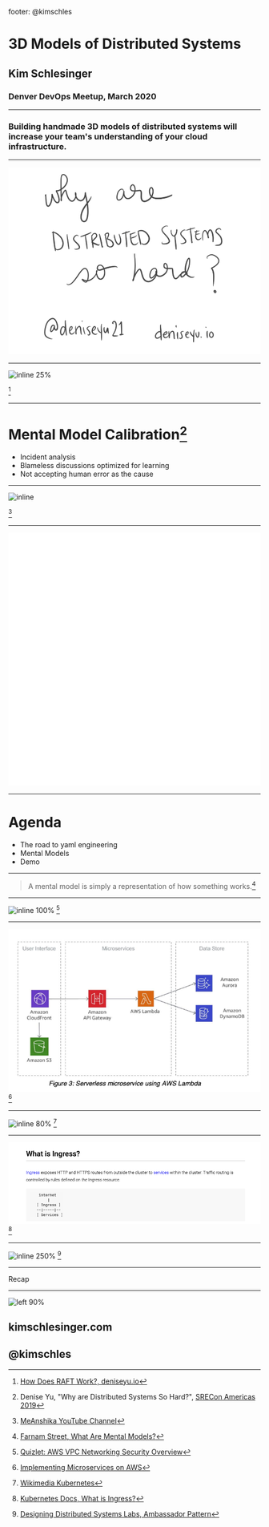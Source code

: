 footer: @kimschles

# 3D Models of Distributed Systems 

## Kim Schlesinger
### Denver DevOps Meetup, March 2020 

--- 
### Building handmade 3D models of distributed systems will increase your team's understanding of your cloud infrastructure. 

--- 
![inline 60%](images/yu-screenshot.png)

--- 
![inline 25%](https://deniseyu.io/art/sketchnotes/topic-based/raft.png)

[^1]

[^1]: [How Does RAFT Work?, deniseyu.io](https://deniseyu.io/art/sketchnotes/topic-based/raft.png)

--- 
# Mental Model Calibration[^2]
* Incident analysis 
* Blameless discussions optimized for learning 
* Not accepting human error as the cause

[^2]: Denise Yu, "Why are Distributed Systems So Hard?", [SRECon Americas 2019](https://www.usenix.org/conference/srecon19americas/presentation/yu)


--- 
![inline](https://i.ytimg.com/vi/aIakcp_OTLA/maxresdefault.jpg)

[^3]

[^3]: [MeAnshika YouTube Channel](https://www.youtube.com/watch?v=aIakcp_OTLA)

--- 

![inline](images/ops-people.png)

--- 

# Agenda 
* The road to yaml engineering   
* Mental Models
* Demo

--- 
> A mental model is simply a representation of how something works.[^4]

[^4]: [Farnam Street, What Are Mental Models?](https://fs.blog/mental-models/#what_are_mental_models)

---
![inline 100%](https://o.quizlet.com/Mjso1x5exnukf64Luj5xpQ_b.png)  [^5]


[^5]: [Quizlet: AWS VPC Networking Security Overview](https://quizlet.com/306576306/aws-vpc-networking-security-overview-diagram/)

---

![inline 100%](images/serverless-microservices.png) [^6]

[^6]: [Implementing Microservices on AWS](https://d1.awsstatic.com/whitepapers/microservices-on-aws.pdf)

---

![inline 80%](https://upload.wikimedia.org/wikipedia/commons/b/be/Kubernetes.png) [^7]

[^7]: [Wikimedia Kubernetes](https://commons.wikimedia.org/wiki/File:Kubernetes.png)

---
![inline 100%](images/ingress.png) [^8]

[^8]: [Kubernetes Docs, What is Ingress?](https://kubernetes.io/docs/concepts/services-networking/ingress/#what-is-ingress)

---
![inline 250%](https://raw.githubusercontent.com/brendandburns/designing-distributed-systems-labs/master/1.%20Single%20Node%20Pattern/1.1.%20Request%20Splitter/images/AmbassadorPattern.png) [^9]

[^9]: [Designing Distributed Systems Labs, Ambassador Pattern](https://github.com/brendandburns/designing-distributed-systems-labs/blob/master/1.%20Single%20Node%20Pattern/1.1.%20Request%20Splitter/images/AmbassadorPattern.png)

---

Recap 

--- 
![left 90%](https://media.giphy.com/media/3oz8xuflXVQerHqDCM/giphy.gif)

## kimschlesinger.com
## @kimschles
